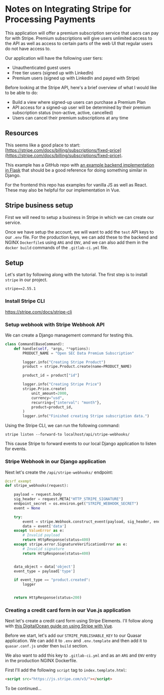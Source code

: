 # Notes on Integrating Stripe for Processing Payments

This application will offer a premium subscription service that users can pay for with Stripe. Premium subscriptions will give users unlimited access to the API as well as access to certain parts of the web UI that regular users do not have access to.

Our application will have the following user tiers:

- Unauthenticated guest users
- Free tier users (signed up with LinkedIn)
- Premium users (signed up with LinkedIn and payed with Stripe)

Before looking at the Stripe API, here's a brief overview of what I would like to be able to do:

- Build a view where signed-up users can purchase a Premium Plan
- API access for a signed-up user will be determined by their premium subscription status (non-active, active, cancelled)
- Users can cancel their premium subscriptions at any time

## Resources

This seems like a good place to start: [https://stripe.com/docs/billing/subscriptions/fixed-price](https://stripe.com/docs/billing/subscriptions/fixed-price).

This example has a GitHub repo with [an example backend implementation in Flask](https://github.com/stripe-samples/subscription-use-cases/tree/master/fixed-price-subscriptions/server/python) that should be a good reference for doing something similar in Django.

For the frontend this repo has examples for vanilla JS as well as React. These may also be helpful for our implementation in Vue.

## Stripe business setup

First we will need to setup a business in Stripe in which we can create our service.

Once we have setup the account, we will want to add the `test` API keys to our `.env` file. For the production keys, we can add these to the backend and NGINX `Dockerfile`s using `ARG` and `ENV`, and we can also add them in the `docker build` commands of the `.gitlab-ci.yml` file.

## Setup

Let's start by following along with the tutorial. The first step is to install `stripe` in our project.

```
stripe==2.55.1
```

### Install Stripe CLI

https://stripe.com/docs/stripe-cli

### Setup webhook with Stripe Webhook API

We can create a Django management command for testing this.

```py
class Command(BaseCommand):
    def handle(self, *args, **options):
        PRODUCT_NAME = "Open SEC Data Premium Subscription"

        logger.info("Creating Stripe Product")
        product = stripe.Product.create(name=PRODUCT_NAME)

        product_id = product["id"]

        logger.info("Creating Stripe Price")
        stripe.Price.create(
            unit_amount=2000,
            currency="usd",
            recurring={"interval": "month"},
            product=product_id,
        )
        logger.info("Finished creating Stripe subscription data.")

```

Using the Stripe CLI, we can run the following command:

```
stripe listen --forward-to localhost/api/stripe-webhooks/
```

This cause Stripe to forward events to our local Django application to listen for events.

### Stripe Webhook in our Django application

Next let's create the `/api/stripe-webhooks/` endpoint:

```py
@csrf_exempt
def stripe_webhooks(request):

    payload = request.body
    sig_header = request.META["HTTP_STRIPE_SIGNATURE"]
    endpoint_secret = os.environ.get("STRIPE_WEBHOOK_SECRET")
    event = None

    try:
        event = stripe.Webhook.construct_event(payload, sig_header, endpoint_secret)
        data = event['data']
    except ValueError as e:
        # Invalid payload
        return HttpResponse(status=400)
    except stripe.error.SignatureVerificationError as e:
        # Invalid signature
        return HttpResponse(status=400)


    data_object = data['object']
    event_type = payload['type']

    if event_type == "product.created":
        logger


    return HttpResponse(status=200)
```

### Creating a credit card form in our Vue.js application

Next let's create a credit card form using Stripe Elements. I'll follow along with [this DigitalOcean guide on using Stripe with Vue](https://www.digitalocean.com/community/tutorials/vuejs-stripe-elements-vue-integration).

Before we start, let's add our `STRIPE_PUBLISHABLE_KEY` to our Quasar application. We can add it to `.env` and `.env.template` and then add it to `quasar.conf.js` under then `build` section.

We also want to add this key to `.gitlab-ci.yml` and as an `ARG` and `ENV` entry in the production NGINX Dockerfile.

First I'll add the following `script` tag to `index.template.html`:

```html
<script src="https://js.stripe.com/v3/"></script>
```

To be continued...
